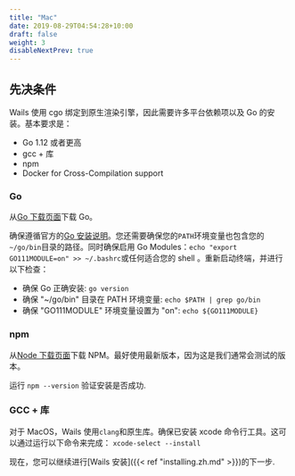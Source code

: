 ```yaml
---
title: "Mac"
date: 2019-08-29T04:54:28+10:00
draft: false
weight: 3
disableNextPrev: true
---
```


## 先决条件

Wails 使用 cgo 绑定到原生渲染引擎，因此需要许多平台依赖项以及 Go 的安装。基本要求是：

- Go 1.12 或者更高
- gcc + 库
- npm
- Docker for Cross-Compilation support

### Go

从[Go 下载页面](https://golang.org/dl/)下载 Go。

确保遵循官方的[Go 安装说明](https://golang.org/doc/install#install)。您还需要确保您的`PATH`环境变量也包含您的`~/go/bin`目录的路径。同时确保启用 Go Modules：`echo "export GO111MODULE=on" >> ~/.bashrc`或任何适合您的 shell 。重新启动终端，并进行以下检查：

- 确保 Go 正确安装: `go version`
- 确保 "~/go/bin" 目录在 PATH 环境变量: `echo $PATH | grep go/bin`
- 确保 "GO111MODULE" 环境变量设置为 "on": `echo ${GO111MODULE}`

### npm

从[Node 下载页面](https://nodejs.org/en/download/)下载 NPM。最好使用最新版本，因为这是我们通常会测试的版本。

运行 `npm --version` 验证安装是否成功.

### GCC + 库

对于 MacOS，Wails 使用`clang`和原生库。确保已安装 xcode 命令行工具。这可以通过运行以下命令来完成：
`xcode-select --install`

现在，您可以继续进行[Wails 安装]({{< ref "installing.zh.md" >}})的下一步.
